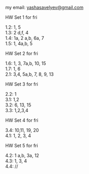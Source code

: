 my email: yashasavelyev@gmail.com

HW Set 1 for fri

1.2: 1, 5  
1.3: 2 d,f, 4  
1.4: 1a, 2 a,b, 6a, 7  
1.5: 1, 4a,b, 5

HW Set 2 for fri

1.6: 1, 3, 7a,b, 10, 15  
1.7: 1, 6  
2.1: 3,4, 5a,b, 7, 8, 9, 13  

HW Set 3 for fri

2.2: 1  
3.1: 1,2  
3.2: 6, 13, 15  
3.3: 1,2,3,4  

HW Set 4 for fri

3.4: 10,11, 19, 20  
4.1: 1, 2, 3, 4  

HW Set 5 for fri

4.2: 1 a,b, 3a, 12  
4.3: 1, 3, 4  
4.4: 
//
